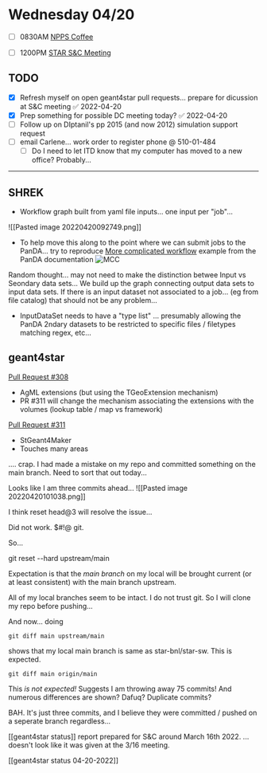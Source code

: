 # Wednesday 04/20

- [ ] 0830AM [NPPS Coffee](https://bnl.zoomgov.com/j/16157150845?pwd=NXNqTi9ZWEFBKzYwRXQ5U3NXU1dBZz09)
- [ ] 1200PM [STAR S&C Meeting](https://lbnl.zoom.us/j/97026562983?pwd=VGVXbzhYUUhheEJ2cFMyVVdVRXowZz09)


TODO
---

- [x] Refresh myself on open geant4star pull requests... prepare for dicussion at S&C meeting ✅ 2022-04-20
- [x] Prep something for possible DC meeting today? ✅ 2022-04-20
- [ ] Follow up on DIptanil's pp 2015 (and now 2012) simulation support request
- [ ] email Carlene... work order to register phone @ 510-01-484
	- [ ] Do I need to let ITD know that my computer has moved to a new office?  Probably...

---------------------------------------------------------

SHREK
---

- Workflow graph built from yaml file inputs... one input per "job"...

![[Pasted image 20220420092749.png]]

- To help move this along to the point where we can submit jobs to the PanDA... try to reproduce [More complicated workflow](https://panda-wms.readthedocs.io/en/latest/client/pchain.html#more-complicated-chain) example from the PanDA documentation
![MCC](https://panda-wms.readthedocs.io/en/latest/_images/pchain_dag_combine.png)


Random thought... may not need to make the distinction betwee Input vs Seondary data sets...  We build up the graph connecting output data sets to input data sets.  If there is an input dataset not associated to a job... (eg from file catalog) that should not be any problem...


- InputDataSet needs to have a "type list" ... presumably allowing the PanDA 2ndary datasets to be restricted to specific files / filetypes matching regex, etc...



geant4star
---

[Pull Request #308](https://github.com/star-bnl/star-sw/pull/308)
- AgML extensions (but using the TGeoExtension mechanism)
- PR #311 will change the mechanism associating the extensions with the volumes (lookup table / map vs framework)

[Pull Request #311](https://github.com/star-bnl/star-sw/pull/311)
- StGeant4Maker
- Touches many areas

.... crap.  I had made a mistake on my repo and committed something on the main branch.  Need to sort that out today...

Looks like I am three commits ahead...
![[Pasted image 20220420101038.png]]

I think reset head@3 will resolve the issue...

Did not work.  $#!@ git.

So...

git reset --hard upstream/main

Expectation is that the *main branch* on my local will be brought current (or at least consistent) with the main branch upstream.

All of my local branches seem to be intact.  I do not trust git.  So I will clone my repo before pushing...

And now... doing

`git diff main upstream/main`

shows that my local main branch is same as star-bnl/star-sw.   This is expected.

`git diff main origin/main`

This *is not expected!*  Suggests I am throwing away 75 commits!  And numerous differences are shown?  Dafuq?  Duplicate commits?


BAH.  It's just three commits, and I believe they were committed / pushed on a seperate branch regardless...


[[geant4star status]] report prepared for S&C around March 16th 2022.  ... doesn't look like it was given at the 3/16 meeting.  

[[geant4star status 04-20-2022]]